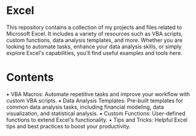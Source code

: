 # Excel 
This repository contains a collection of my projects and files related to Microsoft Excel. It includes a variety of resources such as VBA scripts, custom functions, data analysis templates, and more. Whether you are looking to automate tasks, enhance your data analysis skills, or simply explore Excel's capabilities, you'll find useful examples and tools here.

# Contents
▪️ VBA Macros: Automate repetitive tasks and improve your workflow with custom VBA scripts.
▪️ Data Analysis Templates: Pre-built templates for common data analysis tasks, including financial modeling, data visualization, and statistical analysis.
▪️ Custom Functions: User-defined functions to extend Excel's functionality.
▪️ Tips and Tricks: Helpful Excel tips and best practices to boost your productivity.
